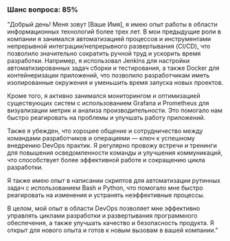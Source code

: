### Шанс вопроса: 85%

"Добрый день! Меня зовут [Ваше Имя], я имею опыт работы в области информационных технологий более трех лет. В мои предыдущие роли в компании я занимался автоматизацией процессов и инструментами непрерывной интеграции/непрерывного развертывания (CI/CD), что позволило значительно сократить ручной труд и ускорить время разработки. Например, я использовал Jenkins для настройки автоматизированных задач сборки и тестирования, а также Docker для контейнеризации приложений, что позволило разработчикам иметь изолированные окружения и уменьшить время запуска новых проектов.

Кроме того, я активно занимался мониторингом и оптимизацией существующих систем с использованием Grafana и Prometheus для визуализации метрик и анализа производительности. Это помогало нам быстро реагировать на проблемы и улучшать работу приложений.

Также я убежден, что хорошее общение и сотрудничество между командами разработчиков и операциями — ключ к успешному внедрению DevOps практик. Я регулярно провожу встречи и тренинги для повышения осведомленности команды и улучшения коммуникаций, что способствует более эффективной работе и сокращению цикла разработки.

Я также имею опыт в написании скриптов для автоматизации рутинных задач с использованием Bash и Python, что помогало мне быстро реагировать на изменения и устранять неэффективные процессы.

В целом, мой опыт в области DevOps позволяет мне эффективно управлять циклами разработки и развертывания программного обеспечения, а также улучшать качество и безопасность продукта. Я открыт для нового опыта и готов к новым вызовам в вашей компании."